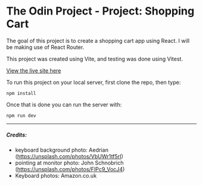 # The Odin Project - Project: Shopping Cart

The goal of this project is to create a shopping cart app using React. I will be making use of React Router.

This project was created using Vite, and testing was done using Vitest.

[View the live site here](https://bizarf.github.io/odin-shopping-cart/)

To run this project on your local server, first clone the repo, then type:

```
npm install
```

Once that is done you can run the server with:

```
npm run dev
```

<hr>

##### Credits:

-   keyboard background photo: Aedrian (https://unsplash.com/photos/VbUWr1tf5rI)
-   pointing at monitor photo: John Schnobrich (https://unsplash.com/photos/FlPc9_VocJ4)
-   Keyboard photos: Amazon.co.uk

